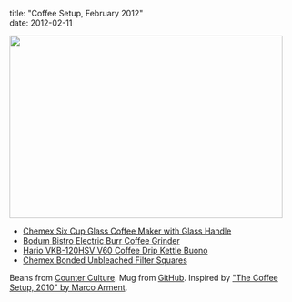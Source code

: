 title: "Coffee Setup, February 2012"  
date: 2012-02-11

<img src="/images/coffee.jpg" width="480" height="320" />

  * [Chemex Six Cup Glass Coffee Maker with Glass Handle][chemex]
  * [Bodum Bistro Electric Burr Coffee Grinder][grinder]
  * [Hario VKB-120HSV V60 Coffee Drip Kettle Buono][kettle]
  * [Chemex Bonded Unbleached Filter Squares][filter]

  [chemex]:  http://www.amazon.com/Chemex-Glass-Coffee-Maker-Handle/dp/B0036YFTO4
  [filter]:  http://www.amazon.com/Chemex-Coffee-Filters-Unbleached-Squares/dp/B0000CF3HB/
  [grinder]: http://www.amazon.com/Bodum-Bistro-Electric-Coffee-Grinder/dp/B0043095WW/
  [kettle]:  http://www.amazon.com/Hario-VKB-120HSV-Coffee-Kettle-Buono/dp/B000IGOXLS/

Beans from [Counter Culture][counter]. Mug from [GitHub][github]. Inspired by
["The Coffee Setup, 2010" by Marco Arment][marco].

  [counter]: http://counterculturecoffee.com/
  [github]:  http://shop.github.com/products/github-mug
  [marco]:   http://www.marco.org/2010/06/16/the-coffee-setup-2010-i-own-a-lot-of-ways-to
